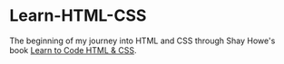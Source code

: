 # Learn-HTML-CSS
The beginning of my journey into HTML and CSS through Shay Howe's book [Learn to Code HTML & CSS](https://learn.shayhowe.com/html-css/).
